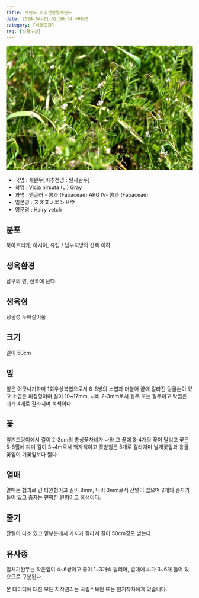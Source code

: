 ```yaml
---
title: 새완두_비추천명털새완두
date: 2024-04-21 02:50:54 +0800
category: [식물도감]
tag: [식물도감]
---
```




![새완두[비추천명 : 털새완두]](/assets/img/fileUpload/plants/basic/Leguminosae/Vicia/12342/1_th2.JPG)
- 국명 : 새완두[비추천명 : 털새완두]
- 학명 : Vicia hirsuta (L.) Gray
- 과명 : 앵글러 - 콩과 (Fabaceae) APG Ⅳ- 콩과 (Fabaceae)
- 일본명 : スズヌノエンドウ
- 영문명 : Hairy vetch


## 분포
북아프리카, 아시아, 유럽 / 남부지방의 산록 이하.
## 생육환경
남부의 밭, 산록에 난다.
## 생육형
덩굴성 두해살이풀
## 크기
길이 50cm
## 잎
잎은 어긋나기하며 1회우상복엽으로서 6-8쌍의 소엽과 더불어 끝에 갈라진 덩굴손이 있고 소엽은 피침형이며 길이 10~17mm, 나비 2-3mm로서 원두 또는 절두이고 탁엽은 대개 4개로 갈라지며 녹색이다.
## 꽃
잎겨드랑이에서 길이 2-3cm의 총상꽃차례가 나와 그 끝에 3-4개의 꽃이 달리고 꽃은 5-6월에 피며 길이 3~4m로서 백자색이고 꽃받침은 5개로 갈라지며 날개꽃잎과 용골꽃잎이 기꽃잎보다 짧다.
## 열매
열매는 협과로 긴 타원형이고 길이 8mm, 나비 3mm로서 잔털이 있으며 2개의 종자가 들어 있고 종자는 편평한 원형이고 흑색이다.
## 줄기
잔털이 다소 있고 밑부분에서 가지가 갈라져 길이 50cm정도 벋는다.
## 유사종
얼치기완두는 작은잎이 4~6쌍이고 꽃이 1~3개씩 달리며, 열매에 씨가 3~6개 들어 있으므로 구분된다.






본 데이터에 대한 모든 저작권리는 국립수목원 또는 원저작자에게 있습니다.

